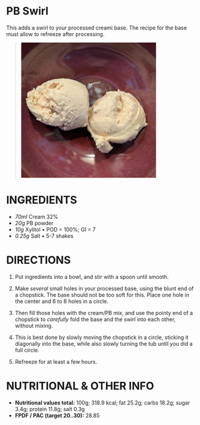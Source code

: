 # PB Swirl

This adds a swirl to your processed creami base. The recipe for the base must allow to refreeze after processing.

> <img width=360 alt="Spun Ice Cream" src="https://raw.githubusercontent.com/jhermann/ice-creamery/refs/heads/main/recipes/PB%20Swirl/pb-swirl_2025-05-06.jpg" />

# INGREDIENTS

  - _70ml_ Cream 32%
  - _20g_ PB powder
  - _10g_ Xylitol • POD = 100%; GI = 7
  - _0.25g_ Salt • 5-7 shakes

# DIRECTIONS

1. Put ingredients into a bowl, and stir with a spoon until smooth.

1. Make *several* small holes in your processed base, using the blunt end of a chopstick.
The base should not be too soft for this.
Place one hole in the center and 6 to 8 holes in a circle.

1. Then fill those holes with the cream/PB mix, and use the pointy end of a chopstick
to *carefully* fold the base and the swirl into each other, without mixing.

1. This is best done by slowly moving the chopstick in a circle,
sticking it diagonally into the base, while also slowly turning the tub until you did a full circle.

1. Refreeze for at least a few hours.

# NUTRITIONAL & OTHER INFO
- **Nutritional values total:** 100g; 318.9 kcal; fat 25.2g; carbs 18.2g; sugar 3.4g; protein 11.8g; salt 0.3g
- **FPDF / PAC (target 20..30):** 28.85

